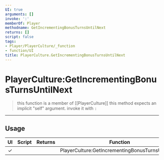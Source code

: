 ```yaml
---
UI: true
arguments: []
invoke: ':'
memberOf: Player
methodname: GetIncrementingBonusTurnsUntilNext
returns: []
script: false
tags:
- Player/PlayerCulture/_function
- function/UI
title: PlayerCulture.GetIncrementingBonusTurnsUntilNext
---
```

# PlayerCulture:GetIncrementingBonusTurnsUntilNext
> this function is a member of [[PlayerCulture]]
> this method expects an implicit "self" argument. invoke it with `:`
-----
## Usage
|  UI | Script | Returns | Function | Arguments |
|:---:|:------:|-------:|:--------:|:---------|
|✓| ||PlayerCulture:GetIncrementingBonusTurnsUntilNext||
